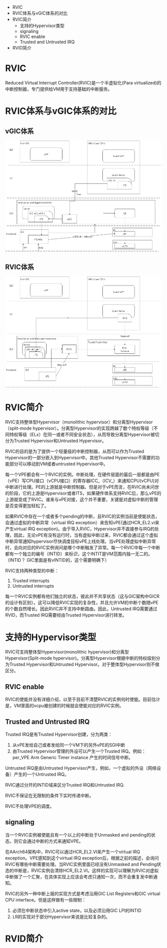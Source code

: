 + RVIC
+ RVIC体系与vGIC体系的对比
+ RVIC简介
  + 支持的Hypervisor类型
  + signaling
  + RVIC enable
  + Trusted and Untrusted IRQ
+ RVID简介

# RVIC
Reduced Virtual Interrupt Controller(RVIC)是一个半虚拟化(Para virtualized)的中断控制器，专门提供给VM用于支持基础的中断服务。

# RVIC体系与vGIC体系的对比
## vGIC体系
![vGIC体系](https://github.com/Luojiaxing1991/picture/blob/master/vGIC_arch.png)

## RVIC体系
![RVIC体系](https://github.com/Luojiaxing1991/picture/blob/master/RVIC_arch.png)

# RVIC简介
RVIC支持整体型Hypervisor（monolithic hypervisor）和分离型Hypervisor（split-mode hypervisor）。分离型Hypervisor的实现跨越了数个特权等级（不同特权等级（ELx）在同一或者不同安全状态），从而导致分离型Hypervisor被切分为Trusted Hypervisor和Untrusted Hypervisor。

RVIC的目的是为了提供一个轻量级的中断控制器，从而可以作为Trusted Hypervisor的一部分嵌入到Hypervisor中。其他Trusted Hypervisor不需要的功能部分可以移动到VM或者untrusted Hypervisor中。

每一个VPE都会有一个RVIC的实例。中断处理，在硬件层面的最后一层都是由PE（vPE）写CPU接口（vCPU接口）的寄存器ICC_（ICV_）来通知CPU(vCPU)对中断进行处理。PE的上游就是中断控制器。但是对于vPE而言，在RVIC尚未问世的阶段，它的上游是Hypervisor或者ITS，如果硬件体系支持RVIC后，那么vPE的上游就变成了RVIC。谁来与vPE对接，这个并不重要，关键是对虚拟中断的管理是否变得更加轻松了。

如果RVIC中存在一个或者多个pending的中断，且RVIC的实例当前是使能状态，会通过虚拟的中断异常（virtual IRQ exception）来告知vPE(通过HCR_EL2.vi来产生virtual IRQ exception)。由于导入RVIC，Hypervisor并不直接参与IRQ的处理，因此，无论vPE有没有运行时，当有虚拟中断过来，RVIC都会通过这个虚拟中断异常通知hypervisor尽快调度目标vPE上线处理。当vPE处理虚拟中断异常时，会向对应的RVIC实例询问是哪个中断触发了异常。每一个RVIC中每一个中断都有一个独立的编号（INTID）来标识，这个INTIT是VM范围内独一无二的。（INTID？ GIC里面是有vINTID的，这个需要明确下）

RVIC支持两种类型的中断：
1. Trusted interrupts
2. Untrusted interrupts

每一个RVIC实例都有他们独立的状态，彼此并不共享状态（这与GIC架构中GICR的设计有区别）。这可以降低RVIC实现的复杂性，并且允许VM的中断个数随vPE的个数自然增长。因此RVIC并不支持中断路由。因此，Untrusted IRQ需要通过RVID，而Trusted IRQ需要经由Trusted Hypervisor进行转发。

# 支持的Hypervisor类型
RVIC可支持整体型Hypervisor(monolithic hypervisor)和分离型Hypervisor(Split-mode hypervisor)。分离型Hypervisor根据中断的特权级别分为Trusted Hypervisor和Untrusted Hypervisor。对于整体型Hypervisor则不做区分。

## RVIC enable
RVIC的使能并没有详细介绍，以至于目前不清楚RVIC的实例何时使能。目前估计是，VM里面的vcpu被创建的时候就会使能对应的RVIC实例。

## Trusted and Untrusted IRQ
Trusted IRQ是有Trusted Hypervisor创建，分为两类：
1. 从vPE发给自己或者发给同一个VM下的另外vPE的SGI中断
2. 由Trusted Hypervisor管理的外设可以产生一个Trusted IRQ。例如： per_VPE Arm Generic Timer instance 产生的时间信号中断。

Untrusted IRQ是由Untrusted Hypervisor产生，例如，一个虚拟的外设（网络设备）产生的一个Untrusted IRQ。

RVIC通过分开的INTID域来区分Trusted IRQ和Untrusted IRQ.

RVIC不保证在无限制的条件下实时传递中断。

RVIC不处理VPE的调度。

## signaling
当一个RVIC实例被使能且有一个以上的中断处于Unmasked and pending的状态，则它会通过中断的方式来通知VPE。

在AArch64架构中，RVIC可以通过HCR_EL2.VI来产生一个virtual IRQ exception。VPE感知到这个virtual IRQ exception后，根据之前的描述，会询问RVIC有哪些中断需要处理。当RVIC实例里面已经没有Unmasked and Pending状态的中断是，RVIC实例会清除HCR_EL2.VI。这样的实现可以理解为RVIC对虚拟中断做了一个汇聚，在具体实现上应该会考虑只通知一次，而不会重复发中断通知。

RVIC的另外一种中断上报的实现方式是考虑沿用GIC List Registers和GIC virtual CPU interface。但是这样做有一些限制：
1. 必须在中断状态中引入active state，以及必须沿用GIC LPI的INTID
2. LR的实现对于部分Hypervisor来说是比较复杂的。

# RVID简介
